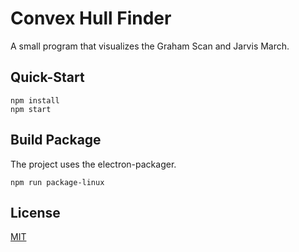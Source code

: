 # Convex Hull Finder

A small program that visualizes the Graham Scan and Jarvis March.

## Quick-Start

```
npm install
npm start
```

## Build Package

The project uses the electron-packager.

```
npm run package-linux
```

## License

[MIT](LICENSE)
